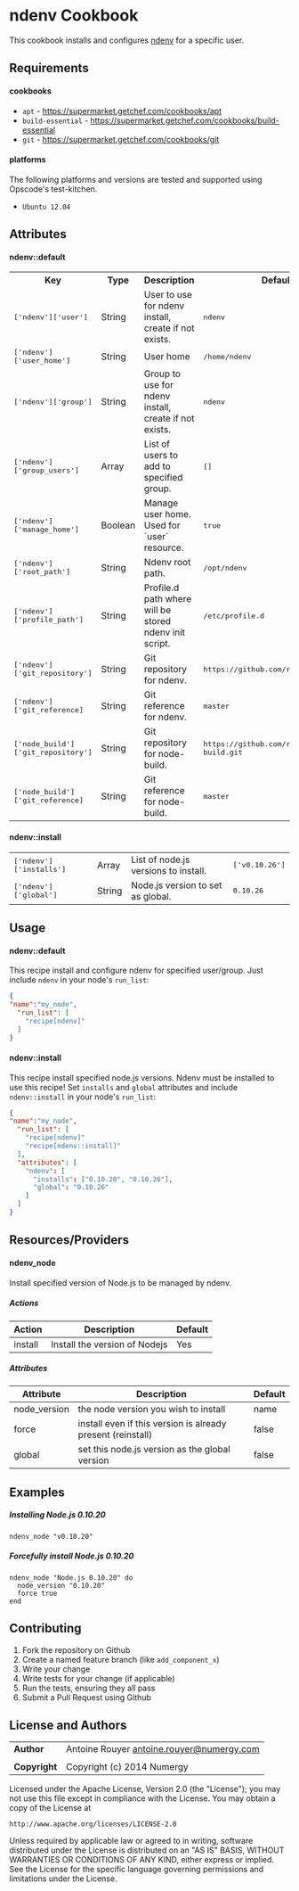 ndenv Cookbook
==============
This cookbook installs and configures [ndenv](https://github.com/riywo/ndenv) for a specific user.

Requirements
------------
#### cookbooks
- `apt` - https://supermarket.getchef.com/cookbooks/apt
- `build-essential` - https://supermarket.getchef.com/cookbooks/build-essential
- `git` - https://supermarket.getchef.com/cookbooks/git

#### platforms
The following platforms and versions are tested and supported using Opscode's test-kitchen.
- `Ubuntu 12.04`

Attributes
----------
#### ndenv::default
<table>
<tr>
<th>Key</th>
<th>Type</th>
<th>Description</th>
<th>Default</th>
</tr>
<tr>
<td><tt>['ndenv']['user']</tt></td>
<td>String</td>
<td>User to use for ndenv install, create if not exists.</td>
<td><tt>ndenv</tt></td>
</tr>
<tr>
<td><tt>['ndenv']['user_home']</tt></td>
<td>String</td>
<td>User home</td>
<td><tt>/home/ndenv</tt></td>
</tr>
<tr>
<td><tt>['ndenv']['group']</tt></td>
<td>String</td>
<td>Group to use for ndenv install, create if not exists.</td>
<td><tt>ndenv</tt></td>
</tr>
<tr>
<td><tt>['ndenv']['group_users']</tt></td>
<td>Array</td>
<td>List of users to add to specified group.</td>
<td><tt>[]</tt></td>
</tr>
<tr>
<td><tt>['ndenv']['manage_home']</tt></td>
<td>Boolean</td>
<td>Manage user home. Used for `user` resource.</td>
<td><tt>true</tt></td>
</tr>
<tr>
<td><tt>['ndenv']['root_path']</tt></td>
<td>String</td>
<td>Ndenv root path.</td>
<td><tt>/opt/ndenv</tt></td>
</tr>
<tr>
<td><tt>['ndenv']['profile_path']</tt></td>
<td>String</td>
<td>Profile.d path where will be stored ndenv init script.</td>
<td><tt>/etc/profile.d</tt></td>
</tr>
<tr>
<td><tt>['ndenv']['git_repository']</tt></td>
<td>String</td>
<td>Git repository for ndenv.</td>
<td><tt>https://github.com/riywo/ndenv.git</tt></td>
</tr>
<tr>
<td><tt>['ndenv']['git_reference]</tt></td>
<td>String</td>
<td>Git reference for ndenv.</td>
<td><tt>master</tt></td>
</tr>
<tr>
<td><tt>['node_build']['git_repository']</tt></td>
<td>String</td>
<td>Git repository for node-build.</td>
<td><tt>https://github.com/riywo/node-build.git</tt></td>
</tr>
<tr>
<td><tt>['node_build']['git_reference]</tt></td>
<td>String</td>
<td>Git reference for node-build.</td>
<td><tt>master</tt></td>
</tr>
</table>

#### ndenv::install
<table>
<tr>
<td><tt>['ndenv']['installs']</tt></td>
<td>Array</td>
<td>List of node.js versions to install.</td>
<td><tt>['v0.10.26']</tt></td>
</tr>
<tr>
<td><tt>['ndenv']['global']</tt></td>
<td>String</td>
<td>Node.js version to set as global.</td>
<td><tt>0.10.26</tt></td>
</tr>
</table>

Usage
-----
#### ndenv::default
This recipe install and configure ndenv for specified user/group.
Just include `ndenv` in your node's `run_list`:

```json
{
"name":"my_node",
  "run_list": [
    "recipe[ndenv]"
  ]
}
```

#### ndenv::install
This recipe install specified node.js versions. Ndenv must be installed to use this recipe!
Set `installs` and `global` attributes and include `ndenv::install` in your node's `run_list`:

```json
{
"name":"my_node",
  "run_list": [
    "recipe[ndenv]"
    "recipe[ndenv::install]"
  ],
  "attributes": [
    "ndenv": [
      "installs": ["0.10.20", "0.10.26"],
      "global": "0.10.26"
    ]
  ]
}
```

Resources/Providers
-------------------
#### ndenv_node
Install specified version of Node.js to be managed by ndenv.

##### Actions
Action  | Description                   | Default
------- |-------------                  |---------
install | Install the version of Nodejs | Yes

##### Attributes
Attribute    | Description                                                 | Default
-------      |-------------                                                |---------
node_version | the node version you wish to install                        | name
force        | install even if this version is already present (reinstall) | false
global       | set this node.js version as the global version              | false

Examples
--------
##### Installing Node.js 0.10.20

    ndenv_node "v0.10.20"

##### Forcefully install Node.js 0.10.20

    ndenv_node "Node.js 0.10.20" do
      node_version "0.10.20"
      force true
    end

Contributing
------------
1. Fork the repository on Github
2. Create a named feature branch (like `add_component_x`)
3. Write your change
4. Write tests for your change (if applicable)
5. Run the tests, ensuring they all pass
6. Submit a Pull Request using Github

License and Authors
-------------------
|                      |                                             |
|:---------------------|:--------------------------------------------|
| **Author**           | Antoine Rouyer <antoine.rouyer@numergy.com> |
|                      |                                             |
| **Copyright**        | Copyright (c) 2014 Numergy                  |

Licensed under the Apache License, Version 2.0 (the "License"); you may not use this file except in compliance with the License. You may obtain a copy of the License at

    http://www.apache.org/licenses/LICENSE-2.0

Unless required by applicable law or agreed to in writing, software distributed under the License is distributed on an "AS IS" BASIS, WITHOUT WARRANTIES OR CONDITIONS OF ANY KIND, either express or implied. See the License for the specific language governing permissions and limitations under the License.
